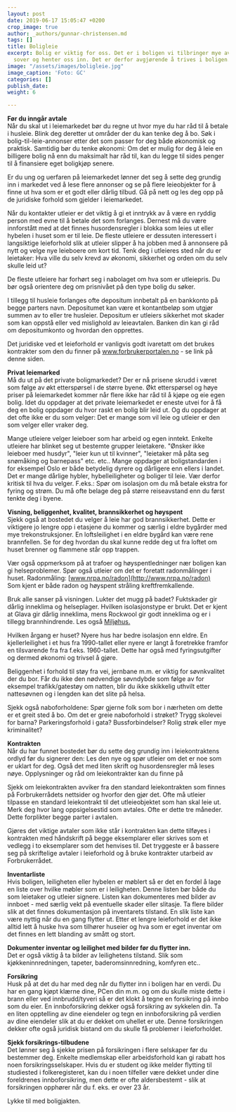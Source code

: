 ```yaml
---
layout: post
date: 2019-06-17 15:05:47 +0200
crop_image: true
author: _authors/gunnar-christensen.md
tags: []
title: Boligleie
excerpt: Bolig er viktig for oss. Det er i boligen vi tilbringer mye av fritiden,
  sover og henter oss inn. Det er derfor avgjørende å trives i boligen.
image: "/assets/images/boligleie.jpg"
image_caption: 'Foto: GC'
categories: []
publish_date: 
weight: 6

---
```

**Før du inngår avtale**  
Når du skal ut i leiemarkedet bør du regne ut hvor mye du har råd til å betale i husleie. Blink deg deretter ut områder der du kan tenke deg å bo. Søk i bolig-til-leie-annonser etter det som passer for deg både økonomisk og praktisk. Samtidig bør du tenke økonomi: Om det er mulig for deg å leie en billigere bolig nå enn du maksimalt har råd til, kan du legge til sides penger til å finansiere eget boligkjøp senere.

Er du ung og uerfaren på leiemarkedet lønner det seg å sette deg grundig inn i markedet ved å lese flere annonser og se på flere leieobjekter for å finne ut hva som er et godt eller dårlig tilbud. Gå på nett og les deg opp på de juridiske forhold som gjelder i leiemarkedet.

Når du kontakter utleier er det viktig å gi et inntrykk av å være en ryddig person med evne til å betale det som forlanges. Dernest må du være innforstått med at det finnes husordensregler i blokka som leies ut eller hybelen i huset som er til leie. De fleste utleiere er dessuten interessert i langsiktige leieforhold slik at utleier slipper å ha jobben med å annonsere på nytt og velge nye leieboere om kort tid. Tenk deg i utleieres sted når du er leietaker: Hva ville du selv krevd av økonomi, sikkerhet og orden om du selv skulle leid ut?

De fleste utleiere har forhørt seg i nabolaget om hva som er utleiepris. Du bør også orientere deg om prisnivået på den type bolig du søker.

I tillegg til husleie forlanges ofte depositum innbetalt på en bankkonto på begge parters navn. Depositumet kan være et kontantbeløp som utgjør summen av to eller tre husleier. Depositum er utleiers sikkerhet mot skader som kan oppstå eller ved mislighold av leieavtalen. Banken din kan gi råd om depositumkonto og hvordan den opprettes.

Det juridiske ved et leieforhold er vanligvis godt ivaretatt om det brukes kontrakter som den du finner på www.forbrukerportalen.no - se link på denne siden.

**Privat leiemarked**  
Må du ut på det private boligmarkedet? Der er nå prisene skrudd i været som følge av økt etterspørsel i de større byene. Økt etterspørsel og høye priser på leiemarkedet kommer når flere ikke har råd til å kjøpe og eie egen bolig. Idet du oppdager at det private leiemarkedet er eneste utvei for å få deg en bolig oppdager du hvor raskt en bolig blir leid ut. Og du oppdager at det ofte ikke er du som velger: Det er mange som vil leie og utleier er den som velger eller vraker deg.

Mange utleiere velger leieboer som har arbeid og egen inntekt. Enkelte utleiere har blinket seg ut bestemte grupper leietakere. "Ønsker ikke leieboer med husdyr", "leier kun ut til kvinner", "leietaker må påta seg snømåking og barnepass" etc. etc.. Mange oppdager at boligstandarden i for eksempel Oslo er både betydelig dyrere og dårligere enn ellers i landet. Det er mange dårlige hybler, hybelleiligheter og boliger til leie. Vær derfor kritisk til hva du velger. F.eks.: Spør om isolasjon om du må betale ekstra for fyring og strøm. Du må ofte belage deg på større reiseavstand enn du først tenkte deg i byene.

**Visning, beliggenhet, kvalitet, brannsikkerhet og høyspent**  
Sjekk også at bostedet du velger å leie har god brannsikkerhet. Dette er viktigere jo lengre opp i etasjene du kommer og særlig i eldre bygårder med mye trekonstruksjoner. En loftsleilighet i en eldre bygård kan være rene brannfellen. Se for deg hvordan du skal kunne redde deg ut fra loftet om huset brenner og flammene står opp trappen.

Vær også oppmerksom på at trafoer og høyspentledninger nær boligen kan gi helseproblemer. Spør også utleier om det er foretatt radonmålinger i huset. Radonmåling: [www.nrpa.no/radon](http://www.nrpa.no/radon)  
Som kjent er både radon og høyspent stråling kreftfremkallende.

Bruk alle sanser på visningen. Lukter det mugg på badet? Fuktskader gir dårlig inneklima og helseplager. Hvilken isolasjonstype er brukt. Det er kjent at Glava gir dårlig inneklima, mens Rockwool gir godt inneklima og er i tillegg brannhindrende. Les også [Miljøhus.](http://www.helping.no/miljohus.htm)

Hvilken årgang er huset? Nyere hus har bedre isolasjon enn eldre. En kjellerleilighet i et hus fra 1990-tallet eller nyere er langt å foretrekke framfor en tilsvarende fra fra f.eks. 1960-tallet. Dette har også med fyringsutgifter og dermed økonomi og trivsel å gjøre.

Beliggenhet i forhold til støy fra vei, jernbane m.m. er viktig for søvnkvalitet der du bor. Får du ikke den nødvendige søvndybde som følge av for eksempel trafikk/gatestøy om natten, blir du ikke skikkelig uthvilt etter nattesøvnen og i lengden kan det slite på helsa.

Sjekk også naboforholdene: Spør gjerne folk som bor i nærheten om dette er et greit sted å bo. Om det er greie naboforhold i strøket? Trygg skolevei for barna? Parkeringsforhold i gata? Bussforbindelser? Rolig strøk eller mye kriminalitet?

**Kontrakten**  
Når du har funnet bostedet bør du sette deg grundig inn i leiekontraktens ordlyd før du signerer den: Les den nye og spør utleier om det er noe som er uklart for deg. Også det med liten skrift og husordensregler må leses nøye. Opplysninger og råd om leiekontrakter kan du finne på

Sjekk om leiekontrakten avviker fra den standard leiekontrakten som finnes på Forbrukerrådets nettsider og hvorfor den gjør det. Ofte må utleier tilpasse en standard leiekontrakt til det utleieobjektet som han skal leie ut. Merk deg hvor lang oppsigelsestid som avtales. Ofte er dette tre måneder. Dette forplikter begge parter i avtalen.

Gjøres det viktige avtaler som ikke står i kontrakten kan dette tilføyes i kontrakten med håndskrift på begge eksemplarer eller skrives som et vedlegg i to eksemplarer som det henvises til. Det tryggeste er å bassere seg på skriftelige avtaler i leieforhold og å bruke kontrakter utarbeid av Forbrukerrådet.

**Inventarliste**  
Hvis boligen, leiligheten eller hybelen er møblert så er det en fordel å lage en liste over hvilke møbler som er i leiligheten. Denne listen bør både du som leietaker og utleier signere. Listen kan dokumenteres med bilder av innboet - med særlig vekt på eventuelle skader eller slitasje. Ta flere bilder slik at det finnes dokumentasjon på inventarets tilstand. En slik liste kan være nyttig når du en gang flytter ut. Etter et lengre leieforhold er det ikke alltid lett å huske hva som tilhører huseier og hva som er eget inventar om det finnes en lett blanding av smått og stort.

**Dokumenter inventar og leilighet med bilder før du flytter inn.**  
Det er også viktig å ta bilder av leilighetens tilstand. Slik som kjøkkeninnredningen, tapeter, baderomsinnredning, komfyren etc..

**Forsikring**  
Husk på at det du har med deg når du flytter inn i boligen har en verdi. Du har en gang kjøpt klærne dine, PCen din m.m. og om du skulle miste dette i brann eller ved innbrudd/tyveri så er det klokt å tegne en forsikring på innbo som du eier. En innboforsikring dekker også forsikring av sykkelen din. Ta en liten opptelling av dine eiendeler og tegn en innboforsikring på verdien av dine eiendeler slik at du er dekket om uhellet er ute. Denne forsikringen dekker ofte også juridisk bistand om du skulle få problemer i leieforholdet.

**Sjekk forsikrings-tilbudene**  
Det lønner seg å sjekke prisen på forsikringen i flere selskaper før du bestemmer deg. Enkelte medlemskap eller arbeidsforhold kan gi rabatt hos noen forsikringsselskaper. Hvis du er student og ikke melder flytting til studiested i folkeregisteret, kan du i noen tilfeller være dekket under dine foreldrenes innboforsikring, men dette er ofte aldersbestemt - slik at forsikringen opphører når du f. eks. er over 23 år.

Lykke til med boligjakten.